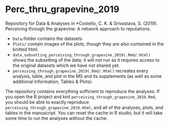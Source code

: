 # Perc_thru_grapevine_2019
Repository for Data &amp; Analyses in *Costello, C. K. &amp; Srivastava, S. (2019). Perceiving through the grapevine: A network approach to reputations.

* `Data/`folder contains the datasets
* `Plots/` contain images of the plots, though they are also contained in the knitted html.
*  `data_subsetting_perceiving_through_grapevine_2019(.Rmd/.Html)` shows the subsetting of the data; it will not run as it requires access to the original datasets which we have not shared yet.
* `perceiving_through_grapevine_2019(.Rmd/.Html)` recreates every analysis, table, and plot in the MS and its supplements (as well as some additional Information, Tables & Plots).

The repository contains everything sufficient to reproduce the analyses. If you open the R project and knit `perceiving_through_grapevine_2019.Rmd`, you should be able to exactly reproduce `perceiving_through_grapevine_2019.Html`, and all of the analyses, plots, and tables in the manuscript. You can reset the cache in R studio, but it will take some time to run the analyses without the cache.
